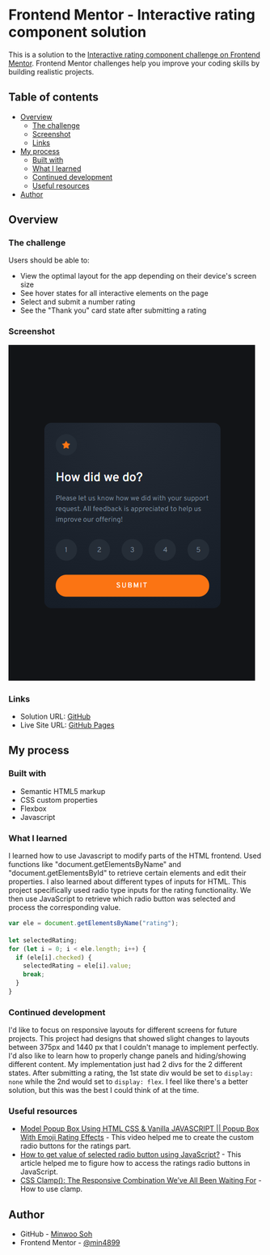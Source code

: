 # Frontend Mentor - Interactive rating component solution

This is a solution to the [Interactive rating component challenge on Frontend Mentor](https://www.frontendmentor.io/challenges/interactive-rating-component-koxpeBUmI). Frontend Mentor challenges help you improve your coding skills by building realistic projects. 

## Table of contents

- [Overview](#overview)
  - [The challenge](#the-challenge)
  - [Screenshot](#screenshot)
  - [Links](#links)
- [My process](#my-process)
  - [Built with](#built-with)
  - [What I learned](#what-i-learned)
  - [Continued development](#continued-development)
  - [Useful resources](#useful-resources)
- [Author](#author)

## Overview

### The challenge

Users should be able to:

- View the optimal layout for the app depending on their device's screen size
- See hover states for all interactive elements on the page
- Select and submit a number rating
- See the "Thank you" card state after submitting a rating

### Screenshot

![](./screenshot.png)


### Links

- Solution URL: [GitHub](https://github.com/min4899/Frontend-Mentor-Interactive-Rating-Component)
- Live Site URL: [GitHub Pages](https://min4899.github.io/Frontend-Mentor-Interactive-Rating-Component/)

## My process

### Built with

- Semantic HTML5 markup
- CSS custom properties
- Flexbox
- Javascript

### What I learned

I learned how to use Javascript to modify parts of the HTML frontend. Used functions like "document.getElementsByName" and "document.getElementsById" to retrieve certain elements and edit their properties.
I also learned about different types of inputs for HTML. This project specifically used radio type inputs for the rating functionality. We then use JavaScript to retrieve which radio button was selected and process the corresponding value.

```js
var ele = document.getElementsByName("rating");

let selectedRating;
for (let i = 0; i < ele.length; i++) {
  if (ele[i].checked) {
    selectedRating = ele[i].value;
    break;
  }
}
```

### Continued development

I'd like to focus on responsive layouts for different screens for future projects. This project had designs that showed slight changes to layouts between 375px and 1440 px that I couldn't manage to implement perfectly. 
I'd also like to learn how to properly change panels and hiding/showing different content. My implementation just had 2 divs for the 2 different states. After submitting a rating, the 1st state div would be set to `display: none` while the 2nd would set to `display: flex`.
I feel like there's a better solution, but this was the best I could think of at the time.

### Useful resources

- [Model Popup Box Using HTML CSS & Vanilla JAVASCRIPT || Popup Box With Emoji Rating Effects](https://youtu.be/3rqwjYda2KM) - This video helped me to create the custom radio buttons for the ratings part.
- [How to get value of selected radio button using JavaScript?](https://www.geeksforgeeks.org/how-to-get-value-of-selected-radio-button-using-javascript/#:~:text=To%20get%20the%20value%20of,is%20selected%20and%20False%20otherwise.) - This article helped me to figure how to access the ratings radio buttons in JavaScript.
- [CSS Clamp(): The Responsive Combination We’ve All Been Waiting For](https://blog.bitsrc.io/css-clamp-the-responsive-combination-weve-all-been-waiting-for-f1ce1981ea6e) - How to use clamp.

## Author

- GitHub - [Minwoo Soh](https://github.com/min4899)
- Frontend Mentor - [@min4899](https://www.frontendmentor.io/profile/min4899)